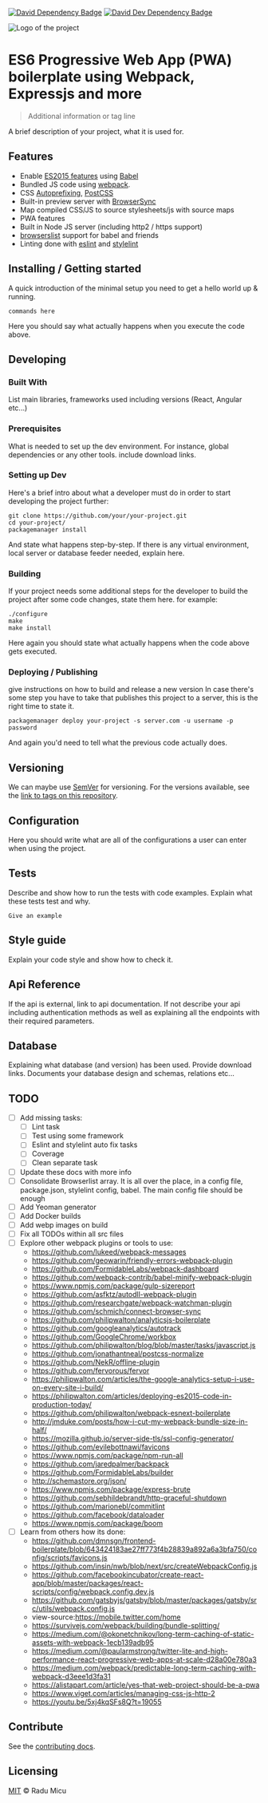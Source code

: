 [![David Dependency Badge](https://david-dm.org/radum/webapp-boilerplate-webpack/status.svg)](https://david-dm.org/radum/webapp-boilerplate-webpack/) [![David Dev Dependency Badge](https://david-dm.org/radum/webapp-boilerplate-webpack/dev-status.svg)](https://david-dm.org/radum/webapp-boilerplate-webpack/#info=devDependencies)

![Logo of the project](./images/logo.sample.png)

# ES6 Progressive Web App (PWA) boilerplate using Webpack, Expressjs and more
> Additional information or tag line

A brief description of your project, what it is used for.

## Features

* Enable [ES2015 features](https://babeljs.io/docs/learn-es2015/) using [Babel](https://babeljs.io)
* Bundled JS code using [webpack](https://webpack.js.org/).
* CSS [Autoprefixing](https://github.com/postcss/autoprefixer), [PostCSS](http://postcss.org/)
* Built-in preview server with [BrowserSync](https://www.browsersync.io/)
* Map compiled CSS/JS to source stylesheets/js with source maps
* PWA features
* Built in Node JS server (including http2 / https support)
* [browserslist](http://browserl.ist/) support for babel and friends
* Linting done with [eslint](https://eslint.org/) and [stylelint](https://stylelint.io/)

## Installing / Getting started

A quick introduction of the minimal setup you need to get a hello world up &
running.

```shell
commands here
```

Here you should say what actually happens when you execute the code above.

## Developing

### Built With
List main libraries, frameworks used including versions (React, Angular etc...)

### Prerequisites
What is needed to set up the dev environment. For instance, global dependencies or any other tools. include download links.


### Setting up Dev

Here's a brief intro about what a developer must do in order to start developing
the project further:

```shell
git clone https://github.com/your/your-project.git
cd your-project/
packagemanager install
```

And state what happens step-by-step. If there is any virtual environment, local server or database feeder needed, explain here.

### Building

If your project needs some additional steps for the developer to build the
project after some code changes, state them here. for example:

```shell
./configure
make
make install
```

Here again you should state what actually happens when the code above gets
executed.

### Deploying / Publishing
give instructions on how to build and release a new version
In case there's some step you have to take that publishes this project to a
server, this is the right time to state it.

```shell
packagemanager deploy your-project -s server.com -u username -p password
```

And again you'd need to tell what the previous code actually does.

## Versioning

We can maybe use [SemVer](http://semver.org/) for versioning. For the versions available, see the [link to tags on this repository](/tags).


## Configuration

Here you should write what are all of the configurations a user can enter when
using the project.

## Tests

Describe and show how to run the tests with code examples.
Explain what these tests test and why.

```shell
Give an example
```

## Style guide

Explain your code style and show how to check it.

## Api Reference

If the api is external, link to api documentation. If not describe your api including authentication methods as well as explaining all the endpoints with their required parameters.


## Database

Explaining what database (and version) has been used. Provide download links.
Documents your database design and schemas, relations etc... 

## TODO

- [ ] Add missing tasks:
	- [ ] Lint task
	- [ ] Test using some framework
	- [ ] Eslint and stylelint auto fix tasks
	- [ ] Coverage
	- [ ] Clean separate task
- [ ] Update these docs with more info
- [ ] Consolidate Browserlist array. It is all over the place, in a config file, package.json, stylelint config, babel. The main config file should be enough
- [ ] Add Yeoman generator
- [ ] Add Docker builds
- [ ] Add webp images on build
- [ ] Fix all TODOs within all src files
- [ ] Explore other webpack plugins or tools to use:
	- https://github.com/lukeed/webpack-messages
	- https://github.com/geowarin/friendly-errors-webpack-plugin
	- https://github.com/FormidableLabs/webpack-dashboard
	- https://github.com/webpack-contrib/babel-minify-webpack-plugin
	- https://www.npmjs.com/package/gulp-sizereport
	- https://github.com/asfktz/autodll-webpack-plugin
	- https://github.com/researchgate/webpack-watchman-plugin
	- https://github.com/schmich/connect-browser-sync
	- https://github.com/philipwalton/analyticsjs-boilerplate
	- https://github.com/googleanalytics/autotrack
	- https://github.com/GoogleChrome/workbox
	- https://github.com/philipwalton/blog/blob/master/tasks/javascript.js
	- https://github.com/jonathantneal/postcss-normalize
	- https://github.com/NekR/offline-plugin
	- https://github.com/fervorous/fervor
	- https://philipwalton.com/articles/the-google-analytics-setup-i-use-on-every-site-i-build/
	- https://philipwalton.com/articles/deploying-es2015-code-in-production-today/
	- https://github.com/philipwalton/webpack-esnext-boilerplate
	- http://jmduke.com/posts/how-i-cut-my-webpack-bundle-size-in-half/
	- https://mozilla.github.io/server-side-tls/ssl-config-generator/
	- https://github.com/evilebottnawi/favicons
	- https://www.npmjs.com/package/npm-run-all
	- https://github.com/jaredpalmer/backpack
	- https://github.com/FormidableLabs/builder
	- http://schemastore.org/json/
	- https://www.npmjs.com/package/express-brute
	- https://github.com/sebhildebrandt/http-graceful-shutdown
	- https://github.com/marionebl/commitlint
	- https://github.com/facebook/dataloader
	- https://www.npmjs.com/package/boom
- [ ] Learn from others how its done:
	- https://github.com/dmnsgn/frontend-boilerplate/blob/643424183ae27ff773f4b28839a892a6a3bfa750/config/scripts/favicons.js
	- https://github.com/insin/nwb/blob/next/src/createWebpackConfig.js
	- https://github.com/facebookincubator/create-react-app/blob/master/packages/react-scripts/config/webpack.config.dev.js
	- https://github.com/gatsbyjs/gatsby/blob/master/packages/gatsby/src/utils/webpack.config.js
	- view-source:https://mobile.twitter.com/home
	- https://survivejs.com/webpack/building/bundle-splitting/
	- https://medium.com/@okonetchnikov/long-term-caching-of-static-assets-with-webpack-1ecb139adb95
	- https://medium.com/@paularmstrong/twitter-lite-and-high-performance-react-progressive-web-apps-at-scale-d28a00e780a3
	- https://medium.com/webpack/predictable-long-term-caching-with-webpack-d3eee1d3fa31
	- https://alistapart.com/article/yes-that-web-project-should-be-a-pwa
	- https://www.viget.com/articles/managing-css-js-http-2
	- https://youtu.be/5xj4kqSFs8Q?t=19055

## Contribute

See the [contributing docs](CONTRIBUTING.md).

## Licensing

[MIT](https://opensource.org/licenses/MIT) © Radu Micu
